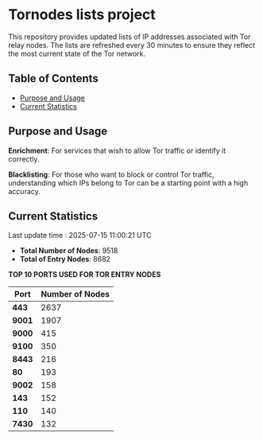 # Tornodes lists project

This repository provides updated lists of IP addresses associated with Tor relay nodes. The lists are refreshed every 30 minutes to ensure they reflect the most current state of the Tor network.

## Table of Contents

- [Purpose and Usage](#purpose-and-usage)
- [Current Statistics](#current-statistics)


## Purpose and Usage

**Enrichment**: For services that wish to allow Tor traffic or identify it correctly.

**Blacklisting**: For those who want to block or control Tor traffic, understanding which IPs belong to Tor can be a starting point with a high accuracy.

## Current Statistics

Last update time : 2025-07-15 11:00:21 UTC

- **Total Number of Nodes**: 9518
- **Total of Entry Nodes**: 8682

**TOP 10 PORTS USED FOR TOR ENTRY NODES**

| **Port** | **Number of Nodes** |
|------|-----------------|
| **443**   | 2637  |
| **9001**   | 1907  |
| **9000**   | 415  |
| **9100**   | 350  |
| **8443**   | 216  |
| **80**   | 193  |
| **9002**   | 158  |
| **143**   | 152  |
| **110**   | 140  |
| **7430**   | 132  |

